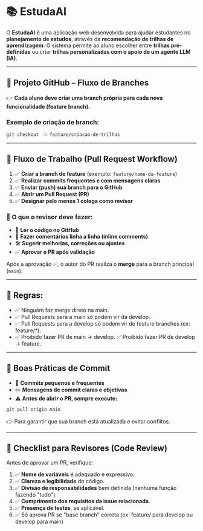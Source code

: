# 📚 EstudaAI

O **EstudaAI** é uma aplicação web desenvolvida para ajudar estudantes no **planejamento de estudos**, através da **recomendação de trilhas de aprendizagem**. O sistema permite ao aluno escolher entre **trilhas pré-definidas** ou criar **trilhas personalizadas com o apoio de um agente LLM (IA)**.

---

## 🚀 Projeto GitHub – Fluxo de Branches

👉 **Cada aluno deve criar uma branch própria para cada nova funcionalidade (feature branch).**

### Exemplo de criação de branch:
```bash
git checkout -b feature/criacao-de-trilhas
```

---

## 🔄 Fluxo de Trabalho (Pull Request Workflow)

1. ✅ **Criar a branch de feature** (exemplo: `feature/nome-da-feature`)
2. ✅ **Realizar commits frequentes e com mensagens claras**
3. ✅ **Enviar (push) sua branch para o GitHub**
4. ✅ **Abrir um Pull Request (PR)**
5. ✅ **Designar pelo menos 1 colega como revisor**

### 🎯 O que o revisor deve fazer:
- 👀 **Ler o código no GitHub**
- 💬 **Fazer comentários linha a linha (inline comments)**
- 🛠️ **Sugerir melhorias, correções ou ajustes**
- ✅ **Aprovar o PR após validação**

Após a aprovação ✅, o autor do PR realiza o **merge** para a branch principal (`main`).

---
## 🔄  Regras:

- ✅ Ninguém faz merge direto na main.
- ✅ Pull Requests para a main só podem vir da develop.
- ✅ Pull Requests para a develop só podem vir de feature branches (ex: feature/*).
- ✅ Proibido fazer PR de main → develop.
✅ Proibido fazer PR de develop → feature.

---

## 📝 Boas Práticas de Commit

- 🔁 **Commits pequenos e frequentes**
- ✏️ **Mensagens de commit claras e objetivas**
- ⚠️ **Antes de abrir o PR, sempre execute:**
```bash
git pull origin main
```
👉 Para garantir que sua branch está atualizada e evitar conflitos.

---

## 👀 Checklist para Revisores (Code Review)

Antes de aprovar um PR, verifique:

1. ✅ **Nome de variáveis** é adequado e expressivo.
2. ✅ **Clareza e legibilidade** do código.
3. ✅ **Divisão de responsabilidades** bem definida (nenhuma função fazendo "tudo").
4. ✅ **Cumprimento dos requisitos da issue relacionada**.
5. ✅ **Presença de testes**, se aplicável.
6. ✅ Só aprova PR se "base branch" correta (ex: feature/ para develop ou develop para main)
